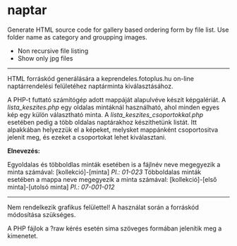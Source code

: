 # naptar


Generate HTML source code for gallery based ordering form by file list.
Use folder name as category and groupping images.

- Non recursive file listing
- Show only jpg files

---

HTML forráskód generálására a keprendeles.fotoplus.hu on-line naptárrendelési felületéhez naptárminta kiválasztásához.


A PHP-t futtató számítógép adott mappáját alapulvéve készít képgalériát. A *lista_keszites.php* egy oldalas mintáknál használható, ahol minden egyes kép egy külön választható minta.
A *lista_keszites_csoportokkal.php* esetében pedig a több oldalas naptárakhoz készíthetünk listát. Itt alpakkában 
helyezzük el a képeket, melysket mappánként csoportositva jelenit meg, és ezeket a csoportokat lehet kiválasztani.


**Elnevezés:**

  Egyoldalas és többoldlas minták esetében is a fájlnév neve megegyezik a minta számával: [kollekció]-[minta]
  *Pl.: 01-023*
  Többoldalas minták esetében a mappa neve megegyezik a minta számával: [kollekció]-[első minta]-[utolsó minta]
  *Pl.: 07-001-012*

---

Nem rendelkezik grafikus felülettel! A használat során a forráskód módosítása szükséges.

A PHP fájlok a ?raw kérés esetén sima szöveges formában jelenítik meg a kimenetet.
